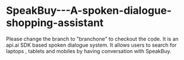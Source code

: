 # SpeakBuy---A-spoken-dialogue-shopping-assistant

Please change the branch to "branchone" to checkout the code.
It is an api.ai SDK based spoken dialogue system.
It allows users to search for laptops , tablets and mobiles by having conversation with SpeakBuy.
